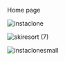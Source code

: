 Home page

![instaclone](https://user-images.githubusercontent.com/46195935/107491025-ec5b5700-6b8a-11eb-9e70-9e51ed728a62.png)

![skiresort (7)](https://user-images.githubusercontent.com/46195935/107491218-22004000-6b8b-11eb-9bf5-4ec2ad3b98c5.png)


![instaclonesmall](https://user-images.githubusercontent.com/46195935/107491326-45c38600-6b8b-11eb-9a97-24cb7aa4b9e6.png)
